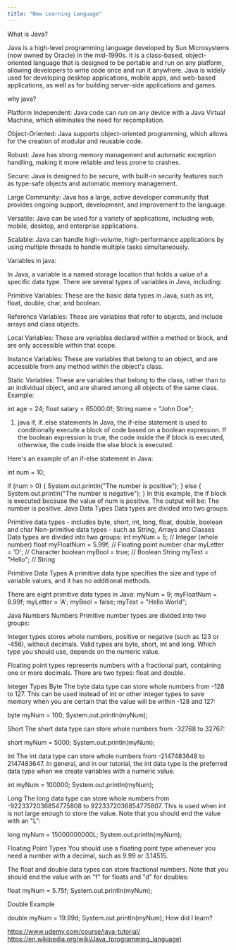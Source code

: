 ```yaml
---
title: "New Learning Language"
---
```

What is Java?

Java is a high-level programming language developed by Sun Microsystems (now owned by Oracle) in the mid-1990s. It is a class-based, object-oriented language that is designed to be portable and run on any platform, allowing developers to write code once and run it anywhere. Java is widely used for developing desktop applications, mobile apps, and web-based applications, as well as for building server-side applications and games.

why java?

Platform Independent: Java code can run on any device with a Java Virtual Machine, which eliminates the need for recompilation.

Object-Oriented: Java supports object-oriented programming, which allows for the creation of modular and reusable code.

Robust: Java has strong memory management and automatic exception handling, making it more reliable and less prone to crashes.

Secure: Java is designed to be secure, with built-in security features such as type-safe objects and automatic memory management.

Large Community: Java has a large, active developer community that provides ongoing support, development, and improvement to the language.

Versatile: Java can be used for a variety of applications, including web, mobile, desktop, and enterprise applications.

Scalable: Java can handle high-volume, high-performance applications by using multiple threads to handle multiple tasks simultaneously.

Variables in java:

In Java, a variable is a named storage location that holds a value of a specific data type. There are several types of variables in Java, including:

Primitive Variables: These are the basic data types in Java, such as int, float, double, char, and boolean.

Reference Variables: These are variables that refer to objects, and include arrays and class objects.

Local Variables: These are variables declared within a method or block, and are only accessible within that scope.

Instance Variables: These are variables that belong to an object, and are accessible from any method within the object's class.

Static Variables: These are variables that belong to the class, rather than to an individual object, and are shared among all objects of the same class.
Example:

  int age = 24;
  float salary = 65000.0f;
  String name = "John Doe";
1) java if, if..else statements
In Java, the if-else statement is used to conditionally execute a block of code based on a boolean expression. If the boolean expression is true, the code inside the if block is executed, otherwise, the code inside the else block is executed.

Here's an example of an if-else statement in Java:

  int num = 10;

  if (num > 0) {
    System.out.println("The number is positive");
  } else {
    System.out.println("The number is negative");
  }
In this example, the if block is executed because the value of num is positive. The output will be: The number is positive.
Java Data Types
Data types are divided into two groups:

Primitive data types - includes byte, short, int, long, float, double, boolean and char
Non-primitive data types - such as String, Arrays and Classes
Data types are divided into two groups:
  int myNum = 5;               // Integer (whole number)
  float myFloatNum = 5.99f;    // Floating point number
  char myLetter = 'D';         // Character
  boolean myBool = true;       // Boolean
  String myText = "Hello";     // String

Primitive Data Types
A primitive data type specifies the size and type of variable values, and it has no additional methods.

There are eight primitive data types in Java:
  myNum = 9;
   myFloatNum = 8.99f;
   myLetter = 'A';
   myBool = false;
   myText = "Hello World";
 
 Java Numbers
Numbers
Primitive number types are divided into two groups:

Integer types stores whole numbers, positive or negative (such as 123 or -456), without decimals. Valid types are byte, short, int and long. Which type you should use, depends on the numeric value.

Floating point types represents numbers with a fractional part, containing one or more decimals. There are two types: float and double.

Integer Types
Byte
The byte data type can store whole numbers from -128 to 127. This can be used instead of int or other integer types to save memory when you are certain that the value will be within -128 and 127:

  byte myNum = 100;
  System.out.println(myNum);
  
Short
The short data type can store whole numbers from -32768 to 32767:

  short myNum = 5000;
  System.out.println(myNum);
  
Int
The int data type can store whole numbers from -2147483648 to 2147483647. In general, and in our tutorial, the int data type is the preferred data type when we create variables with a numeric value.

  int myNum = 100000;
  System.out.println(myNum);

Long
The long data type can store whole numbers from -9223372036854775808 to 9223372036854775807. This is used when int is not large enough to store the value. Note that you should end the value with an "L":

  long myNum = 15000000000L;
  System.out.println(myNum);
  
Floating Point Types
You should use a floating point type whenever you need a number with a decimal, such as 9.99 or 3.14515.

The float and double data types can store fractional numbers. Note that you should end the value with an "f" for floats and "d" for doubles:

  float myNum = 5.75f;
  System.out.println(myNum);
  
Double Example

  double myNum = 19.99d;
System.out.println(myNum);
How did I learn?

https://www.udemy.com/course/java-tutorial/
https://en.wikipedia.org/wiki/Java_(programming_language)

